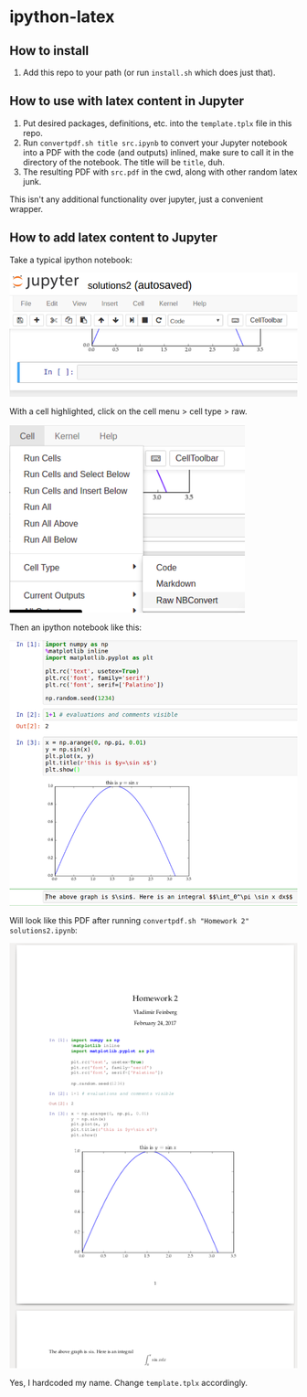 # ipython-latex

## How to install

1. Add this repo to your path (or run `install.sh` which does just that).

## How to use with latex content in Jupyter

1. Put desired packages, definitions, etc. into the `template.tplx` file in this repo.
2. Run `convertpdf.sh title src.ipynb` to convert your Jupyter notebook into a PDF with the code (and outputs) inlined, make sure to call it in the directory of the notebook. The title will be `title`, duh.
3. The resulting PDF with `src.pdf` in the cwd, along with other random latex junk.

This isn't any additional functionality over jupyter, just a convenient wrapper.

## How to add latex content to Jupyter

Take a typical ipython notebook:

![typical ipython](/typical.png)

With a cell highlighted, click on the cell menu > cell type > raw.

![menu sel](/cell.png)

Then an ipython notebook like this:

![ipy after](/full-ipy.png)

Will look like this PDF after running `convertpdf.sh "Homework 2" solutions2.ipynb`:

![ipy result](/result.png)

Yes, I hardcoded my name. Change `template.tplx` accordingly.

